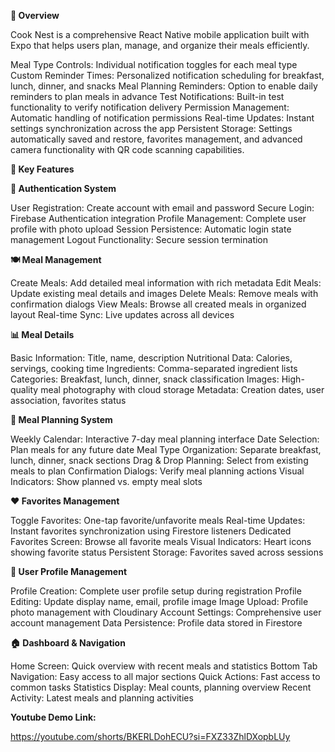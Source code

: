 **📱 Overview**

Cook Nest is a comprehensive React Native mobile application built with Expo that helps users plan, manage, and organize their meals efficiently.

Meal Type Controls: Individual notification toggles for each meal type
Custom Reminder Times: Personalized notification scheduling for breakfast, lunch, dinner, and snacks
Meal Planning Reminders: Option to enable daily reminders to plan meals in advance
Test Notifications: Built-in test functionality to verify notification delivery
Permission Management: Automatic handling of notification permissions
Real-time Updates: Instant settings synchronization across the app
Persistent Storage: Settings automatically saved and restore, favorites management, and advanced camera functionality with QR code scanning capabilities.


**🚀 Key Features**

**🔐 Authentication System**

User Registration: Create account with email and password
Secure Login: Firebase Authentication integration
Profile Management: Complete user profile with photo upload
Session Persistence: Automatic login state management
Logout Functionality: Secure session termination


**🍽️ Meal Management**

Create Meals: Add detailed meal information with rich metadata
Edit Meals: Update existing meal details and images
Delete Meals: Remove meals with confirmation dialogs
View Meals: Browse all created meals in organized layout
Real-time Sync: Live updates across all devices


**📊 Meal Details**

Basic Information: Title, name, description
Nutritional Data: Calories, servings, cooking time
Ingredients: Comma-separated ingredient lists
Categories: Breakfast, lunch, dinner, snack classification
Images: High-quality meal photography with cloud storage
Metadata: Creation dates, user association, favorites status


**📅 Meal Planning System**

Weekly Calendar: Interactive 7-day meal planning interface
Date Selection: Plan meals for any future date
Meal Type Organization: Separate breakfast, lunch, dinner, snack sections
Drag & Drop Planning: Select from existing meals to plan
Confirmation Dialogs: Verify meal planning actions
Visual Indicators: Show planned vs. empty meal slots


**❤️ Favorites Management**

Toggle Favorites: One-tap favorite/unfavorite meals
Real-time Updates: Instant favorites synchronization using Firestore listeners
Dedicated Favorites Screen: Browse all favorite meals
Visual Indicators: Heart icons showing favorite status
Persistent Storage: Favorites saved across sessions


**👤 User Profile Management**

Profile Creation: Complete user profile setup during registration
Profile Editing: Update display name, email, profile image
Image Upload: Profile photo management with Cloudinary
Account Settings: Comprehensive user account management
Data Persistence: Profile data stored in Firestore


**🏠 Dashboard & Navigation**

Home Screen: Quick overview with recent meals and statistics
Bottom Tab Navigation: Easy access to all major sections
Quick Actions: Fast access to common tasks
Statistics Display: Meal counts, planning overview
Recent Activity: Latest meals and planning activities

**Youtube Demo Link:**

https://youtube.com/shorts/BKERLDohECU?si=FXZ33ZhlDXopbLUy
